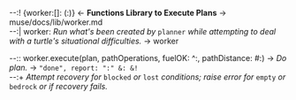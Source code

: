 --:! {worker:[]: (:)} <- **Functions Library to Execute Plans** -> muse/docs/lib/worker.md      
--:| worker: _Run what's been created by_ `planner` _while attempting to deal with a turtle's situational difficulties._ -> worker  

--:: worker.execute(plan, pathOperations, fuelOK: ^:, pathDistance: #:) -> _Do plan._ ->  `"done", report: ":" &: &!`    
--:+ _Attempt recovery for_ `blocked` _or_ `lost` _conditions; raise error for_ `empty` _or_ `bedrock` _or if recovery fails._  